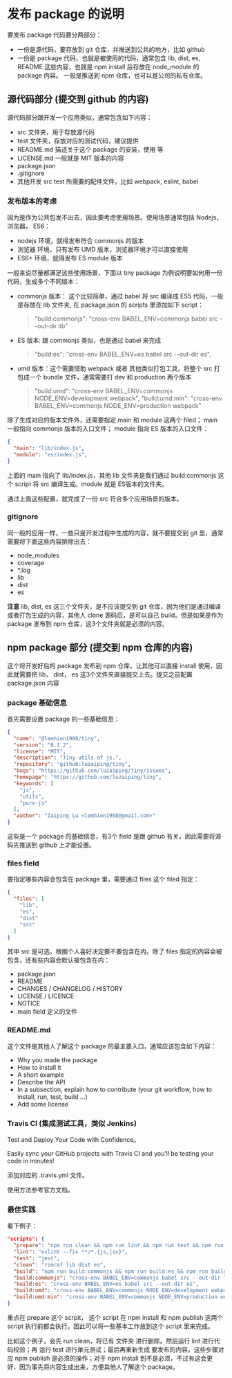 发布 package 的说明
===================

要发布 package 代码要分两部分：

+ 一份是源代码，要存放到 git 仓库，并推送到公共的地方，比如 github
+ 一份是 package 代码，也就是被使用的代码，通常包含 lib, dist, es, README 这些内容，也就是 npm install 后存放在 node_module 的 package 内容。 一般是推送到 npm 仓库，也可以是公司的私有仓库。

## 源代码部分 (提交到 github 的内容)

源代码部分跟开发一个应用类似，通常包含如下内容：

+ src 文件夹，用于存放源代码
+ test 文件夹，存放对应的测试代码，建议提供
+ README.md 描述关于这个 package 的安装，使用 等
+ LICENSE.md 一般就是 MIT 版本的内容
+ package.json
+ .gitignore
+ 其他开发 src test 所需要的配件文件，比如 webpack, eslint, babel

### 发布版本的考虑

因为是作为公共包发不出去，因此要考虑使用场景。使用场景通常包括 Nodejs，浏览器， ES6：

+ nodejs 环境，就得发布符合 commonjs 的版本
+ 浏览器 环境，只有发布 UMD 版本，浏览器环境才可以直接使用
+ ES6+ 环境，就得发布 ES module 版本

一般来说尽量都满足这些使用场景，下面以 tiny package 为例说明要如何用一份代码，生成多个不同版本：

+ commonjs 版本： 这个比较简单，通过 babel 将 src 编译成 ES5 代码，一般是存放在 lib 文件夹, 在 package.json 的 scripts 里添加如下 script：

  > "build:commonjs": "cross-env BABEL_ENV=commonjs babel src --out-dir lib"

+ ES 版本: 跟 commonjs 类似，也是通过 babel 来完成

  > "build:es": "cross-env BABEL_ENV=es babel src --out-dir es",

+ umd 版本：这个需要借助 webpack 或者 其他类似打包工具，将整个 src 打包成一个 bundle 文件，通常需要打 dev 和 production 两个版本

  > "build:umd": "cross-env BABEL_ENV=commonjs NODE_ENV=development webpack",
  > "build:umd:min": "cross-env BABEL_ENV=commonjs NODE_ENV=production webpack"

除了生成对应的版本文件外，还需要指定 main 和 module 这两个 filed； main 一般指向 commonjs 版本的入口文件； module 指向 ES 版本的入口文件：

```json
{
  "main": "lib/index.js",
  "module": "es/index.js",
}
```

上面的 main 指向了 lib/index.js，其他 lib 文件夹是我们通过 build:commonjs 这个 script 将 src 编译生成。module 就是 ES版本的文件夹。

通过上面这些配置，就完成了一份 src 符合多个应用场景的版本。

### gitignore

同一般的应用一样，一些只是开发过程中生成的内容，就不要提交到 git 里，通常需要将下面这些内容排除出去：

* node_modules
* coverage
* *.log
* lib
* dist
* es

__注意__ lib, dist, es 这三个文件夹，是不应该提交到 git 仓库，因为他们是通过编译或者打包生成的内容，其他人 clone 源码后，是可以自己 build。但是如果是作为 package 发布到 npm 仓库，这3个文件夹就是必须的内容。

## npm package 部分 (提交到 npm 仓库的内容)

这个将开发好后的 package 发布到 npm 仓库，让其他可以直接 install 使用，因此就需要把 lib， dist， es 这3个文件夹直接提交上去。提交之前配置 package.json 内容

### package 基础信息

首先需要设置 package 的一些基础信息：

```json
{
  "name": "@lemhion1908/tiny",
  "version": "0.1.2",
  "license": "MIT",
  "description": "Tiny utils of js.",
  "repository": "github:luzaiping/tiny",
  "bugs": "https://github.com/luzaiping/tiny/issues",
  "homepage": "https://github.com/luzaiping/tiny",
  "keywords": [
    "js",
    "utils",
    "pure-js"
  ],
  "author": "Zaiping Lu <lemhion1908@gmail.com>"
}
```

这些是一个 package 的基础信息，有3个 field 是跟 github 有关，因此需要将源码先推送到 github 上才能设置。

### files field

要指定哪些内容会包含在 package 里，需要通过 files 这个 filed 指定：

```json
{
  "files": [
    "lib",
    "es",
    "dist"
    "src"
  ]
}
```

其中 src 是可选，根据个人喜好决定要不要包含在内。除了 files 指定的内容会被包含，还有些内容会默认被包含在内：

+ package.json
+ README
+ CHANGES / CHANGELOG / HISTORY
+ LICENSE / LICENCE
+ NOTICE
+ main field 定义的文件

### README.md

这个文件是其他人了解这个 package 的最主要入口，通常应该包含如下内容：

+ Why you made the package
+ How to install it
+ A short example
+ Describe the API
+ In a subsection, explain how to contribute (your git workflow, how to install, run, test, build …)
+ Add some license

### Travis CI (集成测试工具，类似 Jenkins)

Test and Deploy Your Code with Confidence。

Easily sync your GitHub projects with Travis CI and you’ll be testing your code in minutes!

添加对应的 .travis.yml 文件。

使用方法参考官方文档。


### 最佳实践

看下例子：

```json
"scripts": {
  "prepare": "npm run clean && npm run lint && npm run test && npm run build",
  "lint": "eslint --fix **/*.{js,jsx}",
  "test": "jest",
  "clean": "rimraf lib dist es",
  "build": "npm run build:commonjs && npm run build:es && npm run build:umd && npm run build:umd:min",
  "build:commonjs": "cross-env BABEL_ENV=commonjs babel src --out-dir lib",
  "build:es": "cross-env BABEL_ENV=es babel src --out-dir es",
  "build:umd": "cross-env BABEL_ENV=commonjs NODE_ENV=development webpack",
  "build:umd:min": "cross-env BABEL_ENV=commonjs NODE_ENV=production webpack"
}
```

重点在 prepare 这个 scrpit， 这个 script 在 npm install 和 npm publish 这两个 script 执行前都会执行。因此可以将一些基本工作放到这个 script 里来完成。

比如这个例子，会先 run clean，将已有 文件夹 进行删除。然后运行 lint 进行代码校验；再 运行 test 进行单元测试；最后再重新生成 要发布的内容。这些步骤对应 npm publish 是必须的操作；对于 npm install 到不是必须，不过有这会更好，因为事先将内容生成出来，方便其他人了解这个 package。
